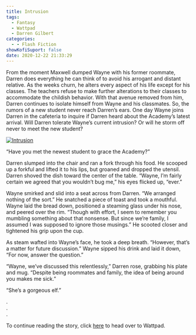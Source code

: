 ```yaml
---
title: Intrusion
tags:
  - Fantasy
  - Wattpad
  - Darren Gilbert
categories:
  - - Flash Fiction
showKofiSuport: false
date: 2020-12-22 21:33:29
---
```


From the moment Maxwell dumped Wayne with his former roommate, Darren does everything he can think of to avoid his arrogant and distant relative. As the weeks churn, he alters every aspect of his life except for his classes. The teachers refuse to make further alterations to their classes to accommodate the childish behavior. With that avenue removed from him, Darren continues to isolate himself from Wayne and his classmates. So, the rumors of a new student never reach Darren’s ears.<!-- more --> One day Wayne joins Darren in the cafeteria to inquire if Darren heard about the Academy’s latest arrival. Will Darren tolerate Wayne’s current intrusion? Or will he storm off never to meet the new student?

<div class="center">

[![Intrusion](/images/covers/darrengilbert.png "Intrusion")](https://www.wattpad.com/998205974-darren-gilbert-journeys-intrusion)

</div>

“Have you met the newest student to grace the Academy?”

Darren slumped into the chair and ran a fork through his food. He scooped up a forkful and lifted it to his lips, but groaned and dropped the utensil. Darren shoved the dish toward the center of the table. “Wayne, I’m fairly certain we agreed that you wouldn’t bug me,” his eyes flicked up, “ever.”

Wayne smirked and slid into a seat across from Darren. “We arranged nothing of the sort.” He snatched a piece of toast and took a mouthful. Wayne laid the bread down, positioned a steaming glass under his nose, and peered over the rim. “Though with effort, I seem to remember you mumbling something about that nonsense. But since we’re family, I assumed I was supposed to ignore those musings.” He scooted closer and tightened his grip upon the cup.

As steam wafted into Wayne’s face, he took a deep breath. “However, that’s a matter for future discussion.” Wayne sipped his drink and laid it down, “For now, answer the question.”

“Wayne, we’ve discussed this relentlessly,” Darren rose, grabbing his plate and mug. “Despite being roommates and family, the idea of being around you makes me sick.”

“She’s a gorgeous elf.”

<div class="center story-ellipses">

.</br>
.</br>
.</br>

</div>

<div>

To continue reading the story, click [here](https://www.wattpad.com/998205974-darren-gilbert-journeys-intrusion) to head over to Wattpad.

</div>